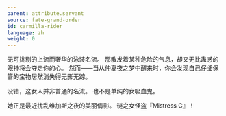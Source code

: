 ```yaml
---
parent: attribute.servant
source: fate-grand-order
id: carmilla-rider
language: zh
weight: 0
---
```


无可挑剔的上流而奢华的泳装名流。
那散发着某种危险的气息，却又无比蛊惑的眼神将会夺走你的心。
然而——当从仲夏夜之梦中醒来时，你会发现自己仔细保管的宝物居然消失得无影无踪。

没错，这女人并非普通的名流。
也不是单纯的女吸血鬼。

她正是最近扰乱维加斯之夜的美丽倩影。
谜之女怪盗『Mistress C』！
